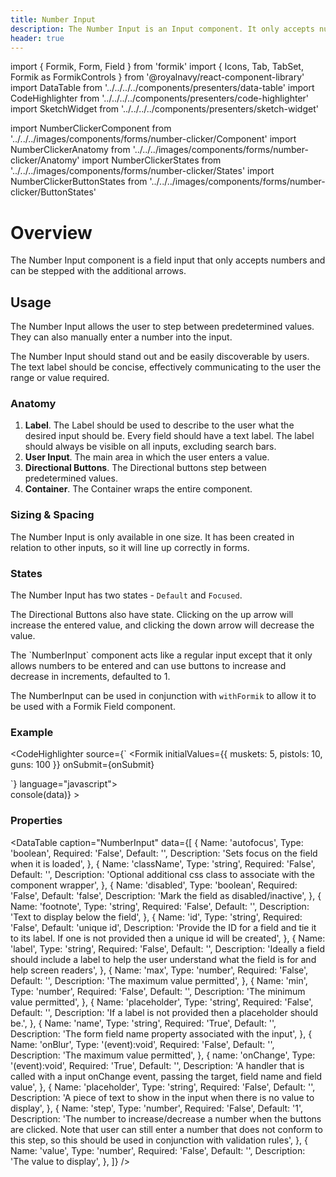```yaml
---
title: Number Input
description: The Number Input is an Input component. It only accepts numbers that can be stepped with the additional arrows.
header: true
---
```

import { Formik, Form, Field } from 'formik'
import { Icons, Tab, TabSet, Formik as FormikControls } from '@royalnavy/react-component-library'
import DataTable from '../../../../components/presenters/data-table'
import CodeHighlighter from '../../../../components/presenters/code-highlighter'
import SketchWidget from '../../../../components/presenters/sketch-widget'

import NumberClickerComponent from '../../../images/components/forms/number-clicker/Component'
import NumberClickerAnatomy from '../../../images/components/forms/number-clicker/Anatomy'
import NumberClickerStates from '../../../images/components/forms/number-clicker/States'
import NumberClickerButtonStates from '../../../images/components/forms/number-clicker/ButtonStates'

# Overview
The Number Input component is a field input that only accepts numbers and can be stepped with the additional arrows.

<NumberClickerComponent />

## Usage
The Number Input allows the user to step between predetermined values. They can also manually enter a number into the input. 

<TabSet>

<Tab title="Design">

<SketchWidget name="NumberInput" href="/standards-toolkit.sketch" />

  The Number Input should stand out and be easily discoverable by users. The text label should be concise, effectively communicating to the user the range or value required.

  ### Anatomy
  <NumberClickerAnatomy /> 

  1. **Label**. The Label should be used to describe to the user what the desired input should be. Every field should have a text label. The label should always be visible on all inputs, excluding search bars.
  2. **User Input**. The main area in which the user enters a value.
  3. **Directional Buttons**. The Directional buttons step between predetermined values.
  4. **Container**. The Container wraps the entire component.

  
### Sizing & Spacing
The Number Input is only available in one size. It has been created in relation to other inputs, so it will line up correctly in forms.

### States
<NumberClickerStates />

The Number Input has two states - `Default` and `Focused`.

<NumberClickerButtonStates />

The Directional Buttons also have state. Clicking on the up arrow will increase the entered value, and clicking the down arrow will decrease the value.

</Tab>


<Tab title="Develop">
The `NumberInput` component acts like a regular input except that it only allows numbers to be entered and
can use buttons to increase and decrease in increments, defaulted to 1.

The NumberInput can be used in conjunction with `withFormik` to allow it to be used with a Formik Field component.

### Example
<CodeHighlighter source={`
<Formik
  initialValues={{ muskets: 5, pistols: 10, guns: 100 }}
  onSubmit={onSubmit}
>
  <Form>
    <Field
      className="is-valid"
      component={FormikControls.NumberInput}
      label="Muskets"
      max={10}
      min={1}
      name="muskets"
    />
    <Field
      className="is-invalid"
      component={FormikControls.NumberInput}
      label="Pistols"
      name="pistols"
    />
    <Field
      component={FormikControls.NumberInput}
      label="Guns"
      name="guns"
      step={5}
    />
  </Form>
</Formik>
  `} language="javascript">
  <div style={{ maxWidth: 200 }}>
        <Formik
          initialValues={{ muskets: 5, pistols: 10, guns: 100 }}
          onSubmit={(data) => console(data)}
        >
          <Form>
            <Field
              className="is-valid"
              component={FormikControls.NumberInput}
              label="Muskets"
              max={10}
              min={1}
              name="muskets"
            />
            <Field
              className="is-invalid"
              component={FormikControls.NumberInput}
              label="Pistols"
              name="pistols"
            />
            <Field
              component={FormikControls.NumberInput}
              label="Guns"
              name="guns"
              step={5}
            />
          </Form>
        </Formik>
      </div>
</CodeHighlighter>


### Properties
<DataTable caption="NumberInput" data={[
  {
    Name: 'autofocus',
    Type: 'boolean',
    Required: 'False',
    Default: '',
    Description: 'Sets focus on the field when it is loaded',
  },
  {
    Name: 'className',
    Type: 'string',
    Required: 'False',
    Default: '',
    Description: 'Optional additional css class to associate with the component wrapper',
  },
  {
    Name: 'disabled',
    Type: 'boolean',
    Required: 'False',
    Default: 'false',
    Description: 'Mark the field as disabled/inactive',
  },
    {
    Name: 'footnote',
    Type: 'string',
    Required: 'False',
    Default: '',
    Description: 'Text to display below the field',
  },
  {
    Name: 'id',
    Type: 'string',
    Required: 'False',
    Default: 'unique id',
    Description: 'Provide the ID for a field and tie it to its label. If one is not provided then a unique id will be created',
  },
  {
    Name: 'label',
    Type: 'string',
    Required: 'False',
    Default: '',
    Description: 'Ideally a field should include a label to help the user understand what the field is for and help screen readers',
  },
  {
    Name: 'max',
    Type: 'number',
    Required: 'False',
    Default: '',
    Description: 'The maximum value permitted',
  },
  {
    Name: 'min',
    Type: 'number',
    Required: 'False',
    Default: '',
    Description: 'The minimum value permitted',
  },
  {
    Name: 'placeholder',
    Type: 'string',
    Required: 'False',
    Default: '',
    Description: 'If a label is not provided then a placeholder should be.',
  },
  {
    Name: 'name',
    Type: 'string',
    Required: 'True',
    Default: '',
    Description: 'The form field name property associated with the input',
  },
  {
    Name: 'onBlur',
    Type: '(event):void',
    Required: 'False',
    Default: '',
    Description: 'The maximum value permitted',
  },
  {
    name: 'onChange',
    Type: '(event):void',
    Required: 'True',
    Default: '',
    Description: 'A handler that is called with a input onChange event, passing the target, field name and field value',
  },
  {
    Name: 'placeholder',
    Type: 'string',
    Required: 'False',
    Default: '',
    Description: 'A piece of text to show in the input when there is no value to display',
  },
  {
    Name: 'step',
    Type: 'number',
    Required: 'False',
    Default: '1',
    Description: 'The number to increase/decrease a number when the buttons are clicked. Note that user can still enter a number that does not conform to this step, so this should be used in conjunction with validation rules',
  },
  {
    Name: 'value',
    Type: 'number',
    Required: 'False',
    Default: '',
    Description: 'The value to display',
  },
]} />
</Tab>
</TabSet>
